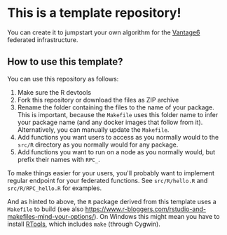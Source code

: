 # This is a template repository!
You can create it to jumpstart your own algorithm for the [Vantage6](https://github.com/IKNL/VANTAGE6) federated infrastructure.

## How to use this template?

You can use this repository as follows:
1. Make sure the R devtools
2. Fork this repository or download the files as ZIP archive
3. Rename the folder containing the files to the name of your package. This is important, because the `Makefile` uses this folder name to infer your package name (and any docker images that follow from it). Alternatively, you can manually update the `Makefile`.
4. Add functions you want users to access as you normally would to the `src/R` directory as you normally would for any package.
5. Add functions you want to run on a node as you normally would, but prefix their names with `RPC_`.

To make things easier for your users, you'll probably want to implement regular endpoint for your federated functions. See `src/R/hello.R` and `src/R/RPC_hello.R` for examples.

And as hinted to above, the `R` package derived from this template uses a `Makefile` to build (see also https://www.r-bloggers.com/rstudio-and-makefiles-mind-your-options/). On Windows this might mean you have to install [RTools](https://cran.r-project.org/bin/windows/Rtools/), which includes `make` (through Cygwin).

